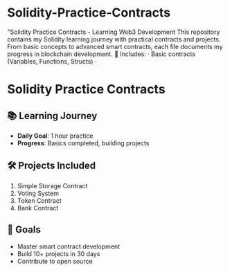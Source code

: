 # Solidity-Practice-Contracts
"Solidity Practice Contracts - Learning Web3 Development  This repository contains my Solidity learning journey with practical contracts and projects. From basic concepts to advanced smart contracts, each file documents my progress in blockchain development.  🔹 Includes:  · Basic contracts (Variables, Functions, Structs) · 
# Solidity Practice Contracts

## 📚 Learning Journey 
- **Daily Goal**: 1 hour practice
- **Progress**: Basics completed, building projects

## 🛠️ Projects Included
1. Simple Storage Contract
2. Voting System 
3. Token Contract
4. Bank Contract

## 🎯 Goals
- Master smart contract development
- Build 10+ projects in 30 days
- Contribute to open source
